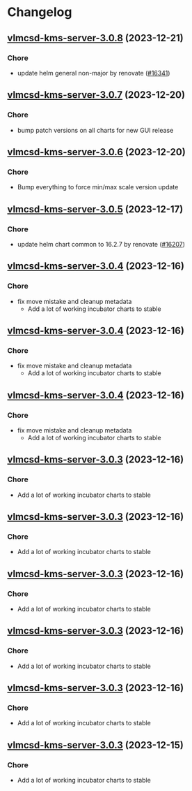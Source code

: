 # Changelog



## [vlmcsd-kms-server-3.0.8](https://github.com/truecharts/charts/compare/vlmcsd-kms-server-3.0.7...vlmcsd-kms-server-3.0.8) (2023-12-21)

### Chore

- update helm general non-major by renovate ([#16341](https://github.com/truecharts/charts/issues/16341))
  
  


## [vlmcsd-kms-server-3.0.7](https://github.com/truecharts/charts/compare/vlmcsd-kms-server-3.0.6...vlmcsd-kms-server-3.0.7) (2023-12-20)

### Chore

- bump patch versions on all charts for new GUI release
  
  


## [vlmcsd-kms-server-3.0.6](https://github.com/truecharts/charts/compare/vlmcsd-kms-server-3.0.5...vlmcsd-kms-server-3.0.6) (2023-12-20)

### Chore

- Bump everything to force min/max scale version update
  
  


## [vlmcsd-kms-server-3.0.5](https://github.com/truecharts/charts/compare/vlmcsd-kms-server-3.0.4...vlmcsd-kms-server-3.0.5) (2023-12-17)

### Chore

- update helm chart common to 16.2.7 by renovate ([#16207](https://github.com/truecharts/charts/issues/16207))
  
  


## [vlmcsd-kms-server-3.0.4](https://github.com/truecharts/charts/compare/vlmcsd-kms-server-2.0.12...vlmcsd-kms-server-3.0.4) (2023-12-16)

### Chore

- fix move mistake and cleanup metadata
  - Add a lot of working incubator charts to stable
  
  


## [vlmcsd-kms-server-3.0.4](https://github.com/truecharts/charts/compare/vlmcsd-kms-server-2.0.12...vlmcsd-kms-server-3.0.4) (2023-12-16)

### Chore

- fix move mistake and cleanup metadata
  - Add a lot of working incubator charts to stable
  
  


## [vlmcsd-kms-server-3.0.4](https://github.com/truecharts/charts/compare/vlmcsd-kms-server-2.0.12...vlmcsd-kms-server-3.0.4) (2023-12-16)

### Chore

- fix move mistake and cleanup metadata
  - Add a lot of working incubator charts to stable
  
  


## [vlmcsd-kms-server-3.0.3](https://github.com/truecharts/charts/compare/vlmcsd-kms-server-2.0.12...vlmcsd-kms-server-3.0.3) (2023-12-16)

### Chore

- Add a lot of working incubator charts to stable
  
  


## [vlmcsd-kms-server-3.0.3](https://github.com/truecharts/charts/compare/vlmcsd-kms-server-2.0.12...vlmcsd-kms-server-3.0.3) (2023-12-16)

### Chore

- Add a lot of working incubator charts to stable
  
  


## [vlmcsd-kms-server-3.0.3](https://github.com/truecharts/charts/compare/vlmcsd-kms-server-2.0.12...vlmcsd-kms-server-3.0.3) (2023-12-16)

### Chore

- Add a lot of working incubator charts to stable
  
  


## [vlmcsd-kms-server-3.0.3](https://github.com/truecharts/charts/compare/vlmcsd-kms-server-2.0.12...vlmcsd-kms-server-3.0.3) (2023-12-16)

### Chore

- Add a lot of working incubator charts to stable
  
  


## [vlmcsd-kms-server-3.0.3](https://github.com/truecharts/charts/compare/vlmcsd-kms-server-2.0.12...vlmcsd-kms-server-3.0.3) (2023-12-16)

### Chore

- Add a lot of working incubator charts to stable
  
  


## [vlmcsd-kms-server-3.0.3](https://github.com/truecharts/charts/compare/vlmcsd-kms-server-2.0.12...vlmcsd-kms-server-3.0.3) (2023-12-15)

### Chore

- Add a lot of working incubator charts to stable
  
  